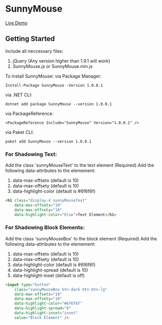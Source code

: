 # SunnyMouse

[Live Demo](https://sunnymouse.azurewebsites.net/)

## Getting Started
Include all neccessary files:
<ol>
<li>jQuery (Any version higher than 1.9.1 will work)</li>
<li>SunnyMouse.js or SunnyMouse.min.js</li>
</ol>

To install SunnyMouse:
via Package Manager:
```shell
Install-Package SunnyMouse -Version 1.0.0.1
```
via .NET CLI:
```shell
dotnet add package SunnyMouse --version 1.0.0.1
```
via PackageReference:
```shell
<PackageReference Include="SunnyMouse" Version="1.0.0.1" />
```

via Paket CLI:
```shell
paket add SunnyMouse --version 1.0.0.1
```

### For Shadowing Text:
Add the class 'sunnyMouseText' to the text element (Required)
Add the following data-attributes to the elemement:
<ol>
<li>data-max-offsetx (default is 10)</li>
<li>data-max-offsety (default is 10)</li>
<li>data-highlight-color (default is #6f6f6f)</li>
</ol>


```html
<h1 class="display-4 sunnyMouseText" 
    data-max-offsetx="10" 
    data-max-offsety="10" 
    data-highlight-color="blue">Text Element</h1>
```

### For Shadowing Block Elements:
Add the class 'sunnyMouseBox' to the block element (Required)
Add the following data-attributes to the elemement:
<ol>
<li>data-max-offsetx (default is 10)</li>
<li>data-max-offsety (default is 10)</li>
<li>data-highlight-color (default is #6f6f6f)</li>
<li>data-highlight-spread (default is 10)</li>
<li>data-highlight-inset (default is off)</li>
</ol>


```html
<input type="button"
    class="sunnyMouseBox btn-dark btn btn-lg"
    data-max-offsetx="10"
    data-max-offsety="10"
    data-highlight-color="#6f6f6f"
    data-highlight-spread="0"
    data-highlight-inset="inset"
    value="Block Element" />
```
